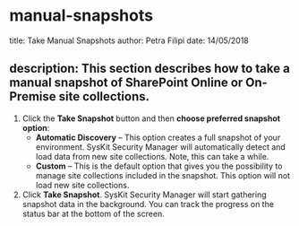 # manual-snapshots

title: Take Manual Snapshots author: Petra Filipi date: 14/05/2018

## description: This section describes how to take a manual snapshot  of SharePoint Online or On-Premise site collections.

1. Click the **Take Snapshot** button and then **choose preferred snapshot option**:
   * **Automatic Discovery** – This option creates a full snapshot of your environment. SysKit Security Manager will automatically detect and load data from new site collections. Note, this can take a while.
   * **Custom** – This is the default option that gives you the possibility to manage site collections included in the snapshot. This option will not load new site collections.
2. Click **Take Snapshot**. SysKit Security Manager will start gathering snapshot data in the background. You can track the progress on the status bar at the bottom of the screen.

